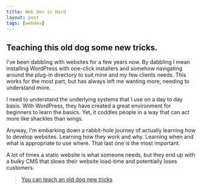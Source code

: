 ```yaml
---
title: Web Dev is Hard
layout: post
tags: [webdev]
---
```


## Teaching this old dog some new tricks.

I've been dabbling with websites for a few years now. By dabbling I mean installing WordPress with one-click installers and somehow navigating around the plug-in directory to suit mine and my few clients needs. This works for the most part, but has always left me wanting more, needing to understand more.

<!--more-->  

I need to understand the underlying systems that I use on a day to day basis. With WordPress, they have created a great environment for beginners to learn the basics. Yet, it coddles people in a way that can act more like shackles than wings.   

Anyway, I'm embarking down a rabbit-hole journey of actually learning how to develop websites. Learning how they work and why. Learning when and what is appropriate to use where. That last one is the most important.   

A lot of times a static website is what someone needs, but they end up with a bulky CMS that slows their website load-time and potentially loses customers.

<blockquote class="imgur-embed-pub" lang="en" data-id="a/yxQEb"><a href="//imgur.com/yxQEb">You can teach an old dog new tricks</a></blockquote><script async src="//s.imgur.com/min/embed.js" charset="utf-8"></script>
